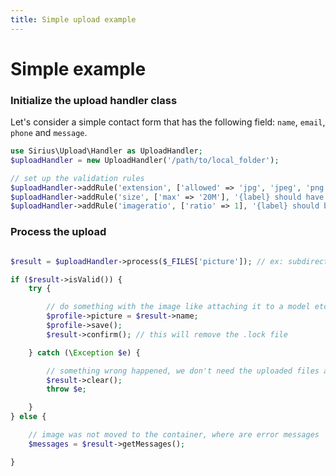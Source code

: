 ```yaml
---
title: Simple upload example
---
```


# Simple example

### Initialize the upload handler class

Let's consider a simple contact form that has the following field: `name`, `email`, `phone` and `message`.

```php
use Sirius\Upload\Handler as UploadHandler;
$uploadHandler = new UploadHandler('/path/to/local_folder');

// set up the validation rules
$uploadHandler->addRule('extension', ['allowed' => 'jpg', 'jpeg', 'png'], '{label} should be a valid image (jpg, jpeg, png)', 'Profile picture');
$uploadHandler->addRule('size', ['max' => '20M'], '{label} should have less than {max}', 'Profile picture');
$uploadHandler->addRule('imageratio', ['ratio' => 1], '{label} should be a sqare image', 'Profile picture');

```

### Process the upload

```php

$result = $uploadHandler->process($_FILES['picture']); // ex: subdirectory/my_headshot.png

if ($result->isValid()) {
    try {

        // do something with the image like attaching it to a model etc
        $profile->picture = $result->name;
        $profile->save();
        $result->confirm(); // this will remove the .lock file

    } catch (\Exception $e) {

        // something wrong happened, we don't need the uploaded files anymore
        $result->clear();
        throw $e;

    }
} else {

    // image was not moved to the container, where are error messages
    $messages = $result->getMessages();

}
```